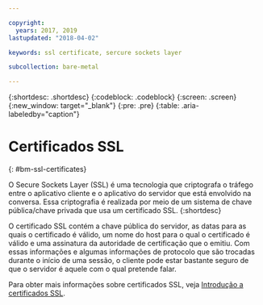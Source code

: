 ```yaml
---

copyright:
  years: 2017, 2019
lastupdated: "2018-04-02"

keywords: ssl certificate, sercure sockets layer

subcollection: bare-metal

---
```


{:shortdesc: .shortdesc}
{:codeblock: .codeblock}
{:screen: .screen}
{:new_window: target="_blank"}
{:pre: .pre}
{:table: .aria-labeledby="caption"}

# Certificados SSL
{: #bm-ssl-certificates}

O Secure Sockets Layer (SSL) é uma tecnologia que criptografa o tráfego entre o aplicativo cliente e o aplicativo do servidor
que está envolvido na conversa. Essa criptografia é realizada por meio de um sistema de chave pública/chave privada que usa um
certificado SSL.
{:shortdesc}

O certificado SSL contém a chave pública do servidor, as datas para as quais o certificado é válido, um nome do host para o qual
o certificado é válido e uma assinatura da autoridade de certificação que o emitiu. Com essas informações e algumas informações de
protocolo que são trocadas durante o início de uma sessão, o cliente pode estar bastante seguro de que o servidor é aquele
com o qual pretende falar.

Para obter mais informações sobre certificados SSL, veja [Introdução a certificados SSL](/docs/infrastructure/ssl-certificates?topic=ssl-certificates-getting-started-tutorial).
